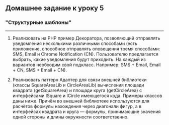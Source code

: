 ## Домашнее задание к уроку 5 ##

### "Структурные шаблоны" ###

---

1. Реализовать на PHP пример Декоратора, позволяющий отправлять уведомления
несколькими различными способами 
(есть приложение, способное отправлять оповещения тремя способами: SMS,
Email и Chrome Notification (CN). Пользователю предлагается выбрать, какие уведомления будут
приходить. На каждый из вариантов необходим свой подкласс. Например: SMS + Email, Email + CN,
SMS + Email + CN).

2. Реализовать паттерн Адаптер для связи внешней библиотеки (классы SquareAreaLib и
CircleAreaLib) вычисления площади квадрата (getSquareArea) и площади круга
(getCircleArea) с интерфейсами ISquare и ICircle имеющегося кода. Примеры классов даны
ниже. Причём во внешней библиотеке используются для расчётов формулы нахождения через
диагонали фигур, а в интерфейсах квадрата и круга — формулы, принимающие значения
одной стороны и длины окружности соответственно.
